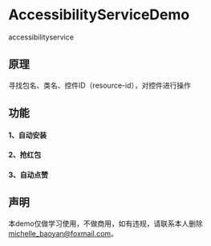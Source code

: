 # AccessibilityServiceDemo
accessibilityservice

## 原理

寻找包名、类名、控件ID（resource-id），对控件进行操作


## 功能
#### 1、自动安装
#### 2、抢红包
#### 3、自动点赞


## 声明
本demo仅做学习使用，不做商用，如有违规，请联系本人删除 michelle_baoyan@foxmail.com。


